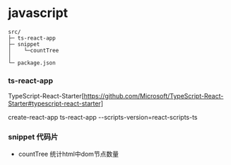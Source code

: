 # javascript
```
src/
├─ ts-react-app
├─ snippet
│    └─countTree
│
└─ package.json
```

### ts-react-app
TypeScript-React-Starter[https://github.com/Microsoft/TypeScript-React-Starter#typescript-react-starter]

create-react-app ts-react-app --scripts-version=react-scripts-ts

### snippet 代码片

- countTree 统计html中dom节点数量

